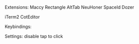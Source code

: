 Extensions:
Maccy
Rectangle
AltTab
NeuHoner 
SpaceId
Dozer

iTerm2
CotEditor


Keybindings:


Settings:
disable tap to click


